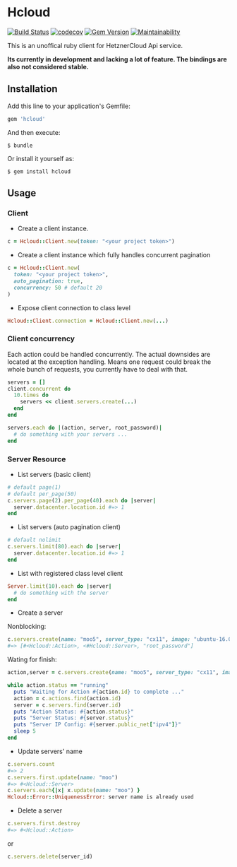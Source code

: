 # Hcloud

[![Build Status](https://github.com/tonobo/hcloud-ruby/actions/workflows/ruby.yml/badge.svg)](https://github.com/tonobo/hcloud-ruby/actions/workflows/ruby.yml)
[![codecov](https://codecov.io/gh/tonobo/hcloud-ruby/branch/master/graph/badge.svg)](https://codecov.io/gh/tonobo/hcloud-ruby)
[![Gem Version](https://badge.fury.io/rb/hcloud.svg)](https://badge.fury.io/rb/hcloud)
[![Maintainability](https://api.codeclimate.com/v1/badges/aa67f9d590d86845822f/maintainability)](https://codeclimate.com/github/tonobo/hcloud-ruby/maintainability)

This is an unoffical ruby client for HetznerCloud Api service.

**Its currently in development and lacking a lot of feature. 
The bindings are also not considered stable.**

## Installation

Add this line to your application's Gemfile:

```ruby
gem 'hcloud'
```

And then execute:

    $ bundle

Or install it yourself as:

    $ gem install hcloud

## Usage

### Client

* Create a client instance.

```ruby
c = Hcloud::Client.new(token: "<your project token>")
```

* Create a client instance which fully handles concurrent pagination

```ruby
c = Hcloud::Client.new(
  token: "<your project token>", 
  auto_pagination: true,
  concurrency: 50 # default 20
)
```

* Expose client connection to class level

```ruby
Hcloud::Client.connection = Hcloud::Client.new(...)
```

### Client concurrency

Each action could be handled concurrently. The actual downsides are located 
at the exception handling. Means one request could break the whole bunch of requests,
you currently have to deal with that.

```ruby
servers = []
client.concurrent do
  10.times do 
    servers << client.servers.create(...)
  end
end 

servers.each do |(action, server, root_password)|
  # do something with your servers ...
end
```

### Server Resource

* List servers (basic client)

```ruby
# default page(1)
# default per_page(50)
c.servers.page(2).per_page(40).each do |server|
  server.datacenter.location.id #=> 1
end
```

* List servers (auto pagination client)

```ruby
# default nolimit
c.servers.limit(80).each do |server|
  server.datacenter.location.id #=> 1
end
```

* List with registered class level client

```ruby
Server.limit(10).each do |server|
  # do something with the server
end
```

* Create a server

Nonblocking:

```ruby
c.servers.create(name: "moo5", server_type: "cx11", image: "ubuntu-16.04")
#=> [#<Hcloud::Action>, <#Hcloud::Server>, "root_password"]
```

Wating for finish:

```ruby
action,server = c.servers.create(name: "moo5", server_type: "cx11", image: "ubuntu-16.04")

while action.status == "running"
  puts "Waiting for Action #{action.id} to complete ..."
  action = c.actions.find(action.id)
  server = c.servers.find(server.id)
  puts "Action Status: #{action.status}"
  puts "Server Status: #{server.status}"
  puts "Server IP Config: #{server.public_net["ipv4"]}"
  sleep 5
end
```

* Update servers' name

```ruby
c.servers.count
#=> 2
c.servers.first.update(name: "moo")
#=> #<Hcloud::Server>
c.servers.each{|x| x.update(name: "moo") }
Hcloud::Error::UniquenessError: server name is already used
```

* Delete a server

```ruby
c.servers.first.destroy
#=> #<Hcloud::Action>
```

or 

```ruby
c.servers.delete(server_id)
```
